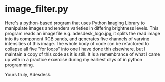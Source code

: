 # image_filter.py
Here's a python-based program that uses Python Imaging Library to manipulate images and renders varieties in differing brightness levels.
This program reads an image file e.g. adesdesk_logo.jpg, it splits the read image into its component RGB bands, 
and generates five channels of varying intensities of this image.
The whole body of code can be refactored to collapse all five "for loops" into one
I have done this elsewhere, but I maintain a copy of this code as it is still.
It is a remembrance of what I came up with in a practice excercise during my earliest days of in python programming.

Yours truly, Adesdesk.
